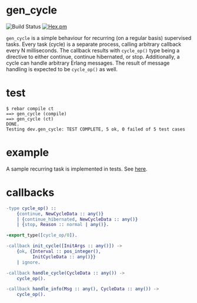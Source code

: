 gen_cycle
=========

![Build Status](https://travis-ci.org/aerosol/gen_cycle.svg)
[![Hex.pm](https://img.shields.io/hexpm/v/gen_cycle.svg)](https://hex.pm/packages/gen_cycle)

`gen_cycle` is a simple behaviour for recurring (on a regular basis) supervised tasks.
Every task (cycle) is a separate process, calling arbitrary callback every N milliseconds.
The callback results with `cycle_op()` type being a directive to either continue, continue hibernated, or stop.
Additionally, a cycle can handle arbitrary Erlang messages. The result of message handling is expected to be `cycle_op()` as well.

test
====

```
$ rebar compile ct
==> gen_cycle (compile)
==> gen_cycle (ct)
DONE.
Testing dev.gen_cycle: TEST COMPLETE, 5 ok, 0 failed of 5 test cases
```

example
=======

A sample recurring task is implemented in tests. See [here](https://github.com/aerosol/gen_cycle/blob/develop/test/sample_cycle.erl).

callbacks
=========

```erlang
-type cycle_op() ::
    {continue, NewCycleData :: any()}
    | {continue_hibernated, NewCycleData :: any()}
    | {stop, Reason :: normal | any()}.

-export_type([cycle_op/0]).

-callback init_cycle([InitArgs :: any()]) ->
    {ok, {Interval :: pos_integer(),
          InitCycleData :: any()}}
    | ignore.

-callback handle_cycle(CycleData :: any()) ->
    cycle_op().

-callback handle_info(Msg :: any(), CycleData :: any()) ->
    cycle_op().
```
